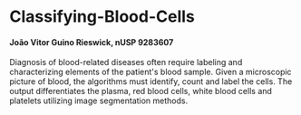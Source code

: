 # Classifying-Blood-Cells
#### João Vitor Guino Rieswick, nUSP 9283607
Diagnosis of blood-related diseases often require labeling and characterizing elements of the patient's blood sample. Given a microscopic picture of blood, the algorithms must identify, count and label the cells. The output differentiates the plasma, red blood cells, white blood cells and platelets utilizing image segmentation methods. 
